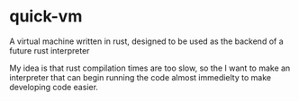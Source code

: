 # quick-vm
A virtual machine written in rust, designed to be used as the backend of a future rust interpreter

My idea is that rust compilation times are too slow, so the I want to make an interpreter that can begin running the code almost immedielty to make developing code easier. 

